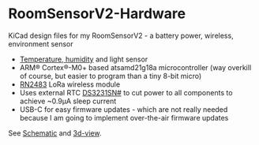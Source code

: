 # RoomSensorV2-Hardware
KiCad design files for my RoomSensorV2 - a battery power, wireless, environment sensor 

- [Temperature, humidity](https://www.amphenol-sensors.com/en/telaire/humidity/527-humidity-sensors/3095-chipcap-2) and light sensor
- ARM® Cortex®-M0+ based atsamd21g18a microcontroller (way overkill of course, but easier to program than a tiny 8-bit micro)
- [RN2483](https://www.microchip.com/wwwproducts/en/RN2483) LoRa wireless module
- Uses external RTC [DS3231SN#](https://no.mouser.com/ProductDetail/Maxim-Integrated/DS3231SN?qs=1eQvB6Dk1vhUlr8%2FOrV0Fw%3D%3D) to cut power to all components to achieve ~0.9µA sleep current
- USB-C for easy firmware updates - which are not really needed because I am going to implement over-the-air firmware updates

See [Schematic](images/schematic.pdf) and [3d-view](images/3d-view.png).

